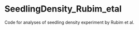 SeedlingDensity_Rubim_etal
==========================

Code for analyses of seedling density experiment by Rubim et al.
